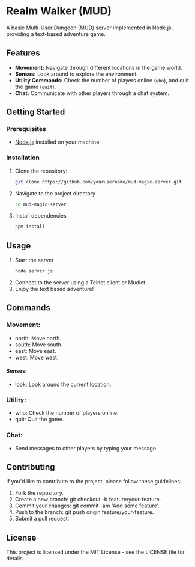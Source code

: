 # Realm Walker (MUD)

A basic Multi-User Dungeon (MUD) server implemented in Node.js, providing a text-based adventure game.

## Features

- **Movement:** Navigate through different locations in the game world.
- **Senses:** Look around to explore the environment.
- **Utility Commands:** Check the number of players online (`who`), and quit the game (`quit`).
- **Chat:** Communicate with other players through a chat system.

## Getting Started

### Prerequisites

- [Node.js](https://nodejs.org/) installed on your machine.

### Installation

1. Clone the repository:

   ```bash
   git clone https://github.com/yourusername/mud-magic-server.git
   ```

2. Navigate to the project directory

    ```bash
    cd mud-magic-server
    ```
3. Install dependencies
    ```bash
    npm install
    ```

## Usage
1. Start the server
    ```bash
    node server.js
    ```
2. Connect to the server using a Telnet client or Mudlet.
3. Enjoy the text based adventure!


## Commands
### Movement:
- north: Move north.
- south: Move south.
- east: Move east.
- west: Move west.
#### Senses:
- look: Look around the current location.
### Utility:
- who: Check the number of players online.
- quit: Quit the game.
### Chat:
- Send messages to other players by typing your message.

## Contributing
If you'd like to contribute to the project, please follow these guidelines:

1. Fork the repository.
2. Create a new branch: git checkout -b feature/your-feature.
3. Commit your changes: git commit -am 'Add some feature'.
4. Push to the branch: git push origin feature/your-feature.
5. Submit a pull request.

## License
This project is licensed under the MIT License - see the LICENSE file for details.